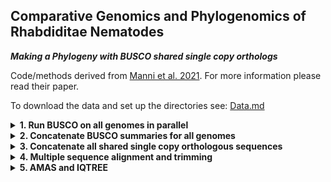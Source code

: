 ## Comparative Genomics and Phylogenomics of Rhabdiditae Nematodes ###

***Making a Phylogeny with BUSCO shared single copy orthologs***

Code/methods derived from [Manni et al. 2021](https://currentprotocols.onlinelibrary.wiley.com/doi/10.1002/cpz1.323). For more information please read their paper.

To download the data and set up the directories see: [Data.md]()

<details>
    
<summary><b>1. Run BUSCO on all genomes in parallel</b></summary>

```
vi busco.sh
```

```
#!/bin/bash

#SBATCH --account iacc_jfierst
#SBATCH --qos highmem1
#SBATCH --partition highmem1
#SBATCH --output=out_busco.log
#SBATCH --mail-user=vegge003@fiu.edu
#SBATCH --mail-type=ALL
#SBATCH -n 40

max_jobs=10
job_count=0

while read -r line; do
    busco -f -c 4 -m genome -i ./RhabditinaPhylogeny_NCBI/"${line}"/*.fna -o busco_"${line}" --offline --lineage_dataset /home/data/jfierst/veggers/nematoda_odb10 &

    job_count=$((job_count + 1))

        if [ "$job_count" -ge "$max_jobs" ]; then
                wait
                job_count=0
        fi

done < busco_list.txt
```
busco_list.txt is a list of all nematode species/strains I'm interested in. It looks like:
```
TWN1964
TWN1984
SX3368
SB194
QG2083
PX534
PX506
PX439
PX356
PS2068
PS1017
```

```
sbatch busco.sh
```
Takes less than a day to get through all 70 genomes.

Make sure that all the buscos worked. If they didn't why? probably because fna files are still gzipped or something. 

</details> 

<details>
    <summary><b>2. Concatenate BUSCO summaries for all genomes</b></summary>
    
```
vi busco_summary.sh
```

```
#!/bin/bash

#SBATCH --account iacc_jfierst
#SBATCH --qos highmem1
#SBATCH --partition highmem1
#SBATCH --output=out_busco_summary.log

WORKING_DIR=/home/data/jfierst/veggers/RhabditinaPhylogeny/

cd ${WORKING_DIR}

#make header line 
echo -e "ID\tbusco\tsingle_copy_count" > busco_summary.txt

#loop through busco_list.txt 
while read -r line; do
    cd RhabditinaPhylogeny_Buscos/busco_${line}/run_nematoda_odb10/busco_sequences/single_copy_busco_sequences/

#list all single copy orthologs into a list (note: the paths might be messed up here. If you run it and don't see the output file, search around a bit)
    ls *.fna | sort > ./../../../${line}_single_copy_list.txt
    cd ${WORKING_DIR}

#count the number of single copy orthologs found
    single_copy_count=$(wc -l RhabditinaPhylogeny_Buscos/busco_${line}/${line}_single_copy_list.txt | awk '{print $1}')
    ID=${line}

#extract the summary line from short_summary.txt 
    busco=$(grep "C:" RhabditinaPhylogeny_Buscos/busco_${line}/short_summary*.txt)

#append all calculated values to busco_summary.txt
    echo -e "${ID}\t${busco}\t${single_copy_count}" >> busco_summary.txt

done < busco_list.txt
```
```
sbatch busco_summary.sh
```

The output will be busco_summary.txt and looks like:
```
ID      busco   single_copy_count
AF16            C:98.1%[S:97.8%,D:0.3%],F:1.1%,M:0.8%,n:3131            3063
AF72            C:64.5%[S:44.2%,D:20.3%],F:5.8%,M:29.7%,n:3131          1383
APS25           C:74.1%[S:73.8%,D:0.3%],F:5.8%,M:20.1%,n:3131           2310
APS4            C:76.3%[S:76.0%,D:0.3%],F:6.4%,M:17.3%,n:3131           2379
```
I used this to sure that the busco is good quality, although good quality is sort of subjective with organism of study. Here I define good quality as not too many duplicates. 3 species were removed from the analysis for having more than 5% duplicate BUSCOs, like you see in AF72 in the above output.

Another output from the above code is RhabditinaPhylogeny_Buscos/busco_${line}/${line}_single_copy_list.txt (replace ${line} with the species name. Thus, you would generate 70 of these files (one for each species). This output is important for the next step and should look like:
```
0at6231.fna
10010at6231.fna
10011at6231.fna
10018at6231.fna
10021at6231.fna
10025at6231.fna
10032at6231.fna
1003at6231.fna
10044at6231.fna
10045at6231.fna
10059at6231.fna
10063at6231.fna
10068at6231.fna
10076at6231.fna
10081at6231.fna
```

</details>

<details>
    <summary><b>3. Concatenate all shared single copy orthologous sequences</b></summary>

```
vi busco_parse.sh
```
Note: busco_parse.txt and busco_list.txt are the same thing (a list of species/strain names), but I've removed the three species with poor BUSCO scores, thus busco_parse.txt has 67 lines while busco_list.txt has 70.

```
#!/bin/bash

#SBATCH --account iacc_jfierst
#SBATCH --qos highmem1
#SBATCH --partition highmem1
#SBATCH --output=out_busco_parse.log

WORKING_DIR=/home/data/jfierst/veggers/RhabditinaPhylogeny

cd ${WORKING_DIR}

#prep loop #1 (this code specifies the first species in the list as the start and copies it's single_copy_list.txt to com.txt)
startFile=$(head -1 busco_parse.txt)
cp ${WORKING_DIR}/RhabditinaPhylogeny_Buscos/busco_${startFile}/${startFile}_single_copy_list.txt com.txt

#loop through species to find buscos common between the current species and the file com.txt. All matches between the two files are saved to temp.txt. temp.txt is then moved to com.txt and the loop repeats with the next species.
while read -r file; do
    comm -12 com.txt ${WORKING_DIR}/RhabditinaPhylogeny_Buscos/busco_${file}/${file}_single_copy_list.txt > temp.txt
    mv temp.txt com.txt
done < busco_parse.txt

#make directory for organization 
mkdir -p busco_msa

#loop #2 makes a directory for each BUSCO_ID, copies the species BUSCO_ID gene sequence to that directory, and adds the species name to the fasta header
while read -r BUSCO_ID; do
    mkdir -p ./busco_msa/${BUSCO_ID}
    cd busco_msa/${BUSCO_ID}

    while read -r species; do
        cp ${WORKING_DIR}/RhabditinaPhylogeny_Buscos/busco_${species}/run_nematoda_odb10/busco_sequences/single_copy_busco_sequences/${BUSCO_ID} .
        sed -e "s/^>/>${species}_/" ${BUSCO_ID} | sed 's/-/_/g' | sed 's/\./_/g' | sed 's/\:/_/g' > ${species}_${BUSCO_ID}
        rm ${BUSCO_ID}
    done < ./../../busco_parse.txt

    cat * > ${BUSCO_ID}.fasta
    rm *.fna
    cd ${WORKING_DIR}

done < com.txt
```
Your output is ./busco_msa/${BUSCO_ID}/${BUSCO_ID}.fasta, generating a fasta file for each shared single copy ortholog present in all genomes included in this study (about 400 of the possible 3131 nematode BUSCOs). Each file should contain 67 sequences, one for each species. If you head one of the files, it should look like:
```
>AF16_NC_013486_2_6886414_6898962
ATGATACGCTGGAAGTACGGAATTCACTACCTCATATGGCTCCTTCTCGTGCTGCATTTG
TCGACGTGTCAATCAGATTCCTCTCTGACGACGTCGGCCGAGCAGCACGAGTTGTTTGCC
ATCAAGAAGGACTCGTTGTCTCCGTGGTCTCAAATTCTTGTTTCATTACCACGGAGGCAT
CCTTTGTATCAGAGTTTTGCTGCCAAGATTCAAGATGTAACTGAGAATATGtcggATGAT
GTTAGAGACGCGAACAAAACATTCGTTTCGTCCGATGATTCTCCATATAACATCAGGATA
CATGCTCTGAAACCAGGACACCGATActcgattgcTATCCACGGCCAAAAAGATGGATCG
ACCTCCTTGATAAAAGAAGAATCGGTTGTTATGGACCCTCGGGCTCCCGACTTCCGATCA
ATAGATTCTGATATCCAGGTGGCAGAGCACAACATCACAATGAGAACAATTAAGAACGAT
TCTTACTTACAAGACTCTTTCTCAATTGAATATCGTCAGATTAACCCGGATAAGAAGTTT
```

</details>

<details>
    <summary><b>4. Multiple sequence alignment and trimming</b></summary>

<br>

mafft.sh was created with the help of [Daniel Morales](https://github.com/dmora127) (arrays are still a bit over my head)
```
vi mafft.sh
```

```
#!/bin/bash

#SBATCH --account iacc_jfierst
#SBATCH --qos highmem1
#SBATCH --partition highmem1
#SBATCH --output=out_mafft.log
#SBATCH --array=1-499%25

WORKING_DIR=/home/data/jfierst/veggers/RhabditinaPhylogeny

cd ${WORKING_DIR}

module load mafft-7.221-gcc-8.2.0-y6cgezm

# Define your input/output directories
INPUT_DIR="/home/data/jfierst/veggers/RhabditinaPhylogeny/busco_msa"
OUTPUT_DIR="/home/data/jfierst/veggers/RhabditinaPhylogeny/busco_msa"

# Define your taxonList
BUSCO_ID=""

# Read all BUSCO IDs into an array
readarray -t BUSCO_IDS < "com.txt"

# Use SLURM_ARRAY_TASK_ID to pick the corresponding BUSCO ID
BUSCO_ID=${BUSCO_IDS[$((SLURM_ARRAY_TASK_ID-1))]}

# The SLURM_ARRAY_TASK_ID variable helps in handling different parts in parallel
INPUT_FILE="${INPUT_DIR}/${BUSCO_ID}/${BUSCO_ID}.fasta"
OUTPUT_FILE="${OUTPUT_DIR}/${BUSCO_ID}/${BUSCO_ID}_mafftAligned.fasta"

mafft-linsi --thread 8 ${INPUT_FILE} > ${OUTPUT_FILE}
```
```
sbatch mafft.sh
```
The output is an alignment file for each BUSCO single copy ortholog, located at /home/data/jfierst/veggers/RhabditinaPhylogeny/busco_msa/${BUSCO_ID}/${BUSCO_ID}_mafftAligned.fasta

Now trim the alignments, removing any uninformative gaps (gaps in 90% of sequences). I'm using ClipKit here, which was conda installed:

```
module load mamba/23.1.0-4
```

```
conda create -n clipkit
```

```
source activate clipkit
```

```
mamba install bioconda::clipkit
```
Type `clipkit -h` and the manual should appear if you've installed it correctly.

```
vi clipkit.sh
```
```
#!/bin/bash

#SBATCH --account iacc_jfierst
#SBATCH --qos highmem1
#SBATCH --partition highmem1
#SBATCH --output=out_clipkit.log

WORKING_DIR=/home/data/jfierst/veggers/RhabditinaPhylogeny

cd ${WORKING_DIR}

# load software
module load mamba/23.1.0-4
source activate clipkit

while read -r BUSCO_ID; do
    cd busco_msa/${BUSCO_ID}
    clipkit -m smart-gap ${BUSCO_ID}_mafftAligned.fasta
    cd ${WORKING_DIR}
done < com.txt

#make directory 
mkdir -p busco_msa/total

#move all trimmed alignments to a directory called total
while read -r BUSCO_ID; do
    cd busco_msa/${BUCO_ID}
    cp ${BUSCO_ID}_mafftAligned.fasta.clipkit ./../total/.
    cd ${WORKING_DIR}
done < com.txt

# fix names . . . again, this changes >AF16_NC_013486_2_6886414_6898962 to >AF16 for each of the trimmed alignments in the total directory
while read -r BUSCO_ID; do
    cd busco_msa/total/
    cut -d "_" -f 1 ${BUSCO_ID}_mafftAligned.fasta.clipkit > temp
    mv temp ${BUSCO_ID}_mafftAligned.fasta.clipkit
    cd ${WORKING_DIR}
done < com.txt
```
```
sbatch clipkit.sh
```
The output is a directory called total with all trimmed alignments for each BUSCO_ID. This is directly input into AMAS, which concatentates everything together. 

</details>

<details>
<summary><b>5. AMAS and IQTREE</b></summary>

```
vi AMAS.sh
```
```
#!/bin/bash

#SBATCH --account iacc_jfierst
#SBATCH --qos highmem1
#SBATCH --partition highmem1
#SBATCH --output=output_AMAS.log

WORKING_DIR=/home/data/jfierst/veggers/RhabditinaPhylogeny

# get partition file with AMAS
module load mamba/23.1.0-4
source activate AMAS

python3 /home/veggers/.conda/envs/AMAS/lib/python3.1/site-packages/amas/AMAS.py concat -c 40 -f fasta -d dna --part-format raxml -i ${WORKING_DIR}/busco_msa/total/*
```
```
sbatch AMAS.sh
```
The output of AMAS is many files, but the ones necessary for iqtree are concatenated.out and partitions.txt. Concatenated.out looks like a basic msa, but partitions.txt looks like:
```
DNA, p1_0at6231 = 1-24842
DNA, p2_10128at6231 = 24843-25421
DNA, p3_1013at6231 = 25422-27559
DNA, p4_1019at6231 = 27560-31863
DNA, p5_1022at6231 = 31864-34703
DNA, p6_10271at6231 = 34704-35192
DNA, p7_10449at6231 = 35193-36931
DNA, p8_10555at6231 = 36932-37143
DNA, p9_1055at6231 = 37144-40455
DNA, p10_1057at6231 = 40456-44196
```
```
vi iqtree.sh
```
```
#!/bin/bash

#SBATCH --account iacc_jfierst
#SBATCH --qos highmem1
#SBATCH --partition highmem1
#SBATCH --output=output_iqtree.log

# iqtree
module load iqtree-2-gcc-8.2.0

iqtree2 -s concatenated.out -spp partitions.txt -m MFP+MERGE -bb 1000 -alrt 1000 -nt 40
```
```
sbatch iqtree.sh
```
Here, I am running IQTREE with 1000 ultrafast bootstraps, 1000 non-parametric bootstraps when calculating branch support, 40 cores (although I should've changed it to AUTO for efficiency; it actually runs quicker with AUTO), model MFP+MERGE (takes forever, but considers the FreeRate heterogeneity and full partitioning when finding the best model). More information about running IQTREE with multi-gene alignments is located [here](http://www.iqtree.org/doc/Advanced-Tutorial#partitioned-analysis-for-multi-gene-alignments)

The output is partitions.txt.treefile, which looks like this:
```
(AF16:0.0360948784,((((((((((((((((((APS25:0.0018678699,JU3284:0.0018810249)100/100:0.1163990427,APS7:0.1319589111)100/100:0.0608725040,JU1809:0.1583178639)
100/100:0.1307388871,APS4:0.2419075684)100/100:0.3455125949,LIT:0.3974330497)100/100:0.0505584536,(((((CEW1:0.0049786172,JU75:0.0052558929)100/100:0.1164727
799,PS2068:0.1260467004)100/100:0.1345245314,(DF5083:0.0034036025,TWN1984:0.0030705919)100/100:0.2263951908)100/100:0.0578284927,(((((DF5000:0.0038635504,PS
1017:0.0038255843)100/100:0.1093600471,(DF5033:0.1010046002,SB194:0.0860062220)100/100:0.0781092942)100/100:0.0416104677,JU1917:0.1562038833)100/100:0.08572
30601,JU1182:0.2380364629)100/100:0.0916852149,(DF5120:0.3297932504,((JU1382:0.0214352925,PF1305:0.0179165810)100/100:0.1410491704,TWN1964:0.1543756926)100/
100:0.1545544514)100/100:0.0432587585)100/100:0.0597799311)100/100:0.1251856757,(OM:0.1160437805,PB127:0.1144971762)100/100:0.2111905264)100/100:0.184954776
8)100/100:0.0812213221,(Aroian:0.3225749365,(((BAKE:0.0204474491,KANDY:0.0202197354)100/100:0.2117406457,MIMR:0.2587155257)100/100:0.0389337863,ISE:0.271157
2446)100/100:0.0591299693)100/100:0.2765289224)100/100:0.0531732697,(DF5013:0.4738241102,LJ9110:0.6171875129)100/100:0.2863359818)100/100:0.1939674361,(MONO
:0.3873540954,NKZ352:0.3135919342)100/100:0.1208608430)100/100:0.0576101140,NIC534:0.5178629013)100/100:0.1716473333,(BOV:0.3032805622,PLIC:0.4587876532)100
/100:0.0668071367)100/100:0.0536597177,(((DF5070:0.0019887291,DF5112:0.0019311904)100/100:0.3059555847,JU1968:0.2798343690)100/100:0.0520382609,((DF5173:0.1
653909993,JU2809:0.1200158458)100/100:0.0691476535,PS1010:0.1865499700)100/100:0.1776181078)100/100:0.0504440469)100/100:0.0458346380,JU2585:0.3170641149)10
0/100:0.1546074816,((DF5081:0.2016586133,EG5942:0.1965976741)100/100:0.0492692613,((JU1286:0.1061341342,JU2788:0.1003533933)100/100:0.1281930713,(JU2083:0.1
526709402,QG2083:0.1526006637)100/100:0.0558294357)100/100:0.0355223892)100/100:0.0802588806)100/100:0.0696568839,((CB4856:0.0004800206,(N2:0.0002919825,SX3
368:0.0002577068)100/100:0.0006535728)100/100:0.1809939089,NKZ35:0.2358158525)100/100:0.0335453933)100/100:0.0365866279,(CFB2252:0.1612466023,(((JU1373:0.00
36541963,(NIC203:0.0002461902,NIC58:0.0003124425)100/100:0.0018415094)100/100:0.1209003210,JU1904:0.1024184812)100/100:0.0526800517,JU1771:0.1474037277)91.6
/92:0.0173414241)100/100:0.0335631435)100/100:0.0241127034,(((EM464:0.0016255723,PX356:0.0016735152)100/100:0.0060516888,(PX439:0.0089289843,PX506:0.0090409
872)100/100:0.0029715773)100/100:0.0194782151,PX534:0.0259625520)100/100:0.1313676421)100/100:0.0418616628,(JU2190:0.1037217423,JU800:0.0961467450)100/100:0
.0545592712)100/100:0.1154007555,JU1421:0.0309183038);
```
</details>
